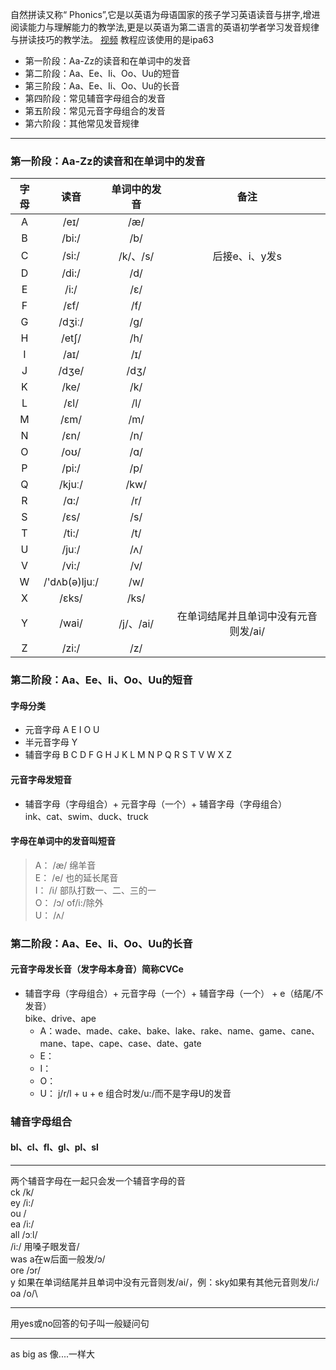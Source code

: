自然拼读又称“ Phonics”,它是以英语为母语国家的孩子学习英语读音与拼字,增进阅读能力与理解能力的教学法,更是以英语为第二语言的英语初学者学习发音规律与拼读技巧的教学法。
[视频](https://www.bilibili.com/video/BV14G4y1X7Fv?p=1)
教程应该使用的是ipa63

- 第一阶段：Aa-Zz的读音和在单词中的发音
- 第二阶段：Aa、Ee、Ii、Oo、Uu的短音
- 第三阶段：Aa、Ee、Ii、Oo、Uu的长音
- 第四阶段：常见辅音字母组合的发音
- 第五阶段：常见元音字母组合的发音
- 第六阶段：其他常见发音规律

---

### 第一阶段：Aa-Zz的读音和在单词中的发音

| 字母 | 读音 | 单词中的发音 | 备注 |
| :-----: | :----: | :----: | :----: |
| A | /eɪ/ | /æ/ |
| B | /bi:/ | /b/ |
| C | /si:/ | /k/、/s/ |后接e、i、y发s|
| D | /di:/ | /d/ |
| E | /i:/ | /ɛ/ |
| F | /ɛf/ | /f/ |
| G | /dʒiː/ | /g/ |
| H | /etʃ/ | /h/ |
| I | /aɪ/ | /ɪ/ |
| J | /dʒe/ | /dʒ/ |
| K | /ke/ | /k/ |
| L | /ɛl/ | /l/ |
| M | /ɛm/ | /m/ |
| N | /ɛn/ | /n/ |
| O | /oʊ/ | /ɑ/ |
| P | /pi:/ | /p/ |
| Q | /kjuː/ | /kw/ |
| R | /ɑ:/ | /r/ |
| S | /ɛs/ | /s/ |
| T | /ti:/ | /t/ |
| U | /juː/ | /ʌ/ |
| V | /vi:/ | /v/ |
| W | /'dʌb(ə)ljuː/ | /w/ |
| X | /ɛks/ | /ks/ |
| Y | /wai/ | /j/、/ai/ | 在单词结尾并且单词中没有元音则发/ai/ |
| Z | /zi:/ | /z/|

### 第二阶段：Aa、Ee、Ii、Oo、Uu的短音
#### 字母分类
- 元音字母 A E I O U
- 半元音字母 Y
- 辅音字母 B C D F G H J K L M N P Q R S T V W X Z

#### 元音字母发短音
- 辅音字母（字母组合）+ 元音字母（一个）+ 辅音字母（字母组合）\
ink、cat、swim、duck、truck

#### 字母在单词中的发音叫短音
>A： /æ/ 绵羊音\
E： /e/ 也的延长尾音\
I： /i/ 部队打数一、二、三的一\
O： /ɔ/ of/i:/除外\
U： /ʌ/ 

### 第二阶段：Aa、Ee、Ii、Oo、Uu的长音
#### 元音字母发长音（发字母本身音）简称CVCe
- 辅音字母（字母组合）+ 元音字母（一个）+ 辅音字母（一个） + e（结尾/不发音）\
bike、drive、ape
    - A：wade、made、cake、bake、lake、rake、name、game、cane、mane、tape、cape、case、date、gate
    - E：
    - I：
    - O：
    - U： j/r/l + u + e 组合时发/u:/而不是字母U的发音

### 辅音字母组合
#### bl、cl、fl、gl、pl、sl

---

两个辅音字母在一起只会发一个辅音字母的音\
ck /k/\
ey /i:/\
ou /\
ea /i:/\
all /ɔːl/\
/i:/ 用嗓子眼发音/\
was a在w后面一般发/ɔ/\
ore /ɔr/\
y 如果在单词结尾并且单词中没有元音则发/ai/，例：sky如果有其他元音则发/i:/\
oa /o/\

---
用yes或no回答的句子叫一般疑问句

---
as big as 像....一样大